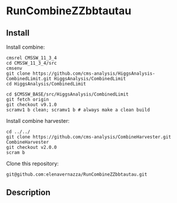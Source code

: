 # RunCombineZZbbtautau

## Install

Install combine:
```
cmsrel CMSSW_11_3_4
cd CMSSW_11_3_4/src
cmsenv
git clone https://github.com/cms-analysis/HiggsAnalysis-CombinedLimit.git HiggsAnalysis/CombinedLimit
cd HiggsAnalysis/CombinedLimit

cd $CMSSW_BASE/src/HiggsAnalysis/CombinedLimit
git fetch origin
git checkout v9.1.0
scramv1 b clean; scramv1 b # always make a clean build
```

Install combine harvester:
```
cd ../../
git clone https://github.com/cms-analysis/CombineHarvester.git CombineHarvester
git checkout v2.0.0
scram b
```

Clone this repository:
```
git@github.com:elenavernazza/RunCombineZZbbtautau.git
```

## Description

